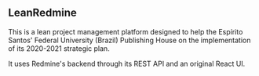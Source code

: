 ## LeanRedmine

This is a lean project management platform designed to help the Espírito Santos' Federal University (Brazil) Publishing House on the implementation of its 2020-2021 strategic plan.

It uses Redmine's backend through its REST API and an original React UI.